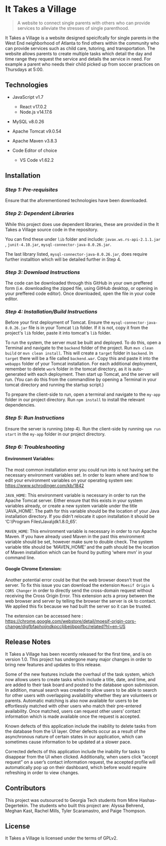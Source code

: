 # It Takes a Village
> A website to connect single parents with others who can provide services to alleviate the stresses of single parenthood.

It Takes a Village is a website designed speicifcally for single parents in the West End neighborhood of Atlanta to find others within the community who can provide services such as child care, tutoring, and transportation. The website allows parents to create multiple tasks which detail the day and time range they request the service and details the service in need. For example a parent who needs their child picked up from soccer practices on Thursdays at 5:00.
##

## Technologies

- JavaScript v1.7
  - React v17.0.2
  - Node.js v14.17.6

- MySQL v8.0.26
- Apache Tomcat v9.0.54
- Apache Maven v3.8.3
- Code Editor of choice 
  - VS Code v1.62.2

## Installation 

### *Step 1: Pre-requisites*

Ensure that the aforementioned technologies have been downloaded.

### *Step 2: Dependent Libraries*

While this project does use dependent libraries, these are provided in the It Takes a Village source code in the repository. 

You can find these under `lib` folder and include: `javax.ws.rs-api-2.1.1.jar` , `junit-4.10.jar`, `mysql-connector-java-8.0.26.jar`.

The last library listed, `mysql-connector-java-8.0.26.jar`, does require further installtion which will be detailed further in Step 4.


### *Step 3: Download Instructions*

The code can be downloaded through this GitHub in your own preffered form (i.e. downloading the zipped file, using GitHub desktop, or opening in your preffered code editor).
Once downloaded, open the file in your code editor. 


### *Step 4: Installation/Build Instructions*
Before your first deployment of Tomcat. Ensure the `mysql-connector-java-8.0.26.jar` file is in your Tomcat `lib` folder. If it is not, copy it from the project's `lib` folder, paste it into tomcat's `lib` folder. 

To run the system, the server must be built and deployed. To do this, open a Terminal and navigate to the `backend` folder of the project. Run `mvn clean build` or `mvn clean install`. This will create a `target` folder in `backend`. In `target` there will be a file called `backend.war`. Copy this and paste it into the `webapps` folder of your Tomcat installation. For each additional deployment, remember to delete `work` folder in the tomcat directory, as it is auto-generated with each deployment. Then start up Tomcat, and the server will run. (You can do this from the commandline by opening a Terminal in your tomcat directory and running the startup script.)

To prepare the client-side to run, open a terminal and navigate to the `my-app` folder in our project directory. Run `npm install` to install the relevant dependencies.


### *Step 5: Run Instructions*
Ensure the server is running (step 4). Run the client-side by running `npm run start` in the `my-app` folder in our project directory.

### *Step 6: Troubleshooting*

#### Environment Variables:
The most common installation error you could run into is not having set the necessary environment variables set.
In order to learn where and how to edit your environment variables on your operating system see: https://www.schrodinger.com/kb/1842 

`JAVA_HOME`: This environment variable is necessary in order to run the Apache Tomcat server. Either ensure that this exists in your system variables already, or create a new system variable under the title ‘JAVA_HOME’. The path for this variable should be the location of your Java installation directory. If you didn’t relocate it upon installation it should be ‘C:\Program Files\Java\jdk1.8.0_65’.

`MAVEN_HOME`: This environment variable is necessary in order to run Apache Maven. If you have already used Maven in the past this environment variable should be set, however make sure to double check. The system variable title should be ‘MAVEN_HOME’ and the path should be the location of Maven installation which can be found by putting ‘where mvn’ in your command line. 

#### Google Chrome Extension:
Another potential error could be that the web browser doesn’t trust the server. To fix this issue you can download the extension `Moesif Origin & CORS Changer` in order to directly send the cross-domain request without receiving the Cross Origin Error. This extension acts a proxy between the web browser and server by telling the browser the server is ok to contact. We applied this fix because we had built the server so it can be trusted.

The extension can be accessed here : https://chrome.google.com/webstore/detail/moesif-origin-cors-change/digfbfaphojjndkpccljibejjbppifbc/related?hl=en-US 


## Release Notes

It Takes a Village has been recently released for the first time, and is on version 1.0. 
This project has undergone many major changes in order to bring new features and updates to this release. 

Some of the new features include the overhaul of the task system, which now allows users to create tasks which include a title, date, and time, and are added to their task board and posted to the database upon submission. 
In addition, manual search was created to allow users to be able to search for other users with overlapping availability whether they are volunteers or parents. Automatic matching is also now available for users to be effortlessly matched with other users who match their pre-entered availability. Once matched, users can request other users’ contact information which is made available once the request is accepted.

Known defects of this application include the inability to delete tasks from the database from the UI layer. Other defects occur as a result of the asynchronous nature of certain states in our application, which can sometimes cause information to be updated at a slower pace.

Corrected defects of this application include the inability for tasks to disappear from the UI when clicked. Additionally, when users click “accept request” on a user’s contact information request, the accepted profile will automatically pop up on their dashboard, which before would require refreshing in order to view changes.

## Contributors 

This project was outsourced to Georgia Tech students from Mine Hashas-Degertekin. 
The students who built this project are: Alyssa Behrend, Meghan Kast, Rachel Mills, Tyler Scaramastro, and Paige Thompson.

## License

It Takes a Village is licensed under the terms of GPLv2.


